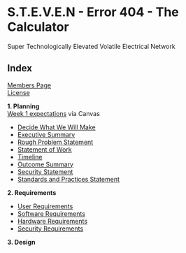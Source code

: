 # S.T.E.V.E.N - Error 404 - The Calculator
Super Technologically Elevated Volatile Electrical Network

## Index

[Members Page](https://github.com/solarZoey/CYBR_404_Project1_Team4/blob/main/Week_1/Members_Page.md)<br>
[License](https://github.com/solarZoey/CYBR_404_Project1_Team4/blob/main/README.md)

**1. Planning**
<br>[Week 1 expectations](https://canvas.unk.edu/courses/51421/assignments/672342) via Canvas
   
   - [Decide What We Will Make](Week_1/Rough_Idea.md) 
   - [Executive Summary](https://github.com/solarZoey/CYBR_404_Project1_Team4/blob/main/Statement%20of%20Work%20S.pdf)
   - [Rough Problem Statement](Week_1/Problem_Statement.md)
   - [Statement of Work](https://github.com/solarZoey/CYBR_404_Project1_Team4/blob/main/Documentation/Statement%20of%20Work.md)
   - [Timeline](Documentation/Timeline)
   - [Outcome Summary](https://github.com/solarZoey/CYBR_404_Project1_Team4/blob/main/Documentation/Outcome%20Summary.md)
   - [Security Statement](https://github.com/solarZoey/CYBR_404_Project1_Team4/blob/main/Documentation/Security%20Statement.md)
   - [Standards and Practices Statement](https://github.com/solarZoey/CYBR_404_Project1_Team4/blob/main/Documentation/Standards%20and%20Practices%20Statement.md)

**2. Requirements**
   - [User Requirements](https://github.com/solarZoey/CYBR_404_Project1_Team4/blob/main/Documentation/User%20Requirements.md)
   - [Software Requirements](https://github.com/solarZoey/CYBR_404_Project1_Team4/blob/main/Documentation/Software%20Requirements.md)
   - [Hardware Requirements](https://github.com/solarZoey/CYBR_404_Project1_Team4/blob/main/Documentation/Hardware%20Requirements.md)
   - [Security Requirements](https://github.com/solarZoey/CYBR_404_Project1_Team4/blob/main/Documentation/Security%20Statement.md)

**3. Design**
